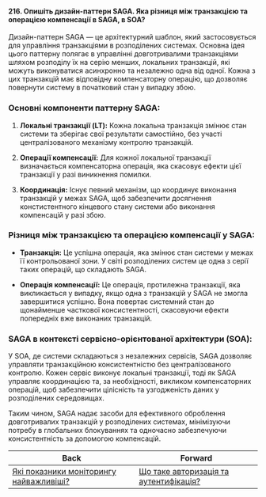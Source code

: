 #### 216. Опишіть дизайн-паттерн SAGA. Яка різниця між транзакцією та операцією компенсації в SAGA, в SOA?

Дизайн-паттерн SAGA — це архітектурний шаблон, який застосовується для управління транзакціями в розподілених системах. Основна ідея цього паттерну полягає в управлінні довготривалими транзакціями шляхом розподілу їх на серію менших, локальних транзакцій, які можуть виконуватися асинхронно та незалежно одна від одної. Кожна з цих транзакцій має відповідну компенсаторну операцію, що дозволяє повернути систему в початковий стан у випадку збою.

### Основні компоненти паттерну SAGA:

1. **Локальні транзакції (LT):** Кожна локальна транзакція змінює стан системи та зберігає свої результати самостійно, без участі централізованого механізму контролю транзакцій.

2. **Операції компенсації:** Для кожної локальної транзакції визначається компенсаторна операція, яка скасовує ефекти цієї транзакції у разі виникнення помилки.

3. **Координація:** Існує певний механізм, що координує виконання транзакцій у межах SAGA, щоб забезпечити досягнення констистентного кінцевого стану системи або виконання компенсацій у разі збою.

### Різниця між транзакцією та операцією компенсації у SAGA:

- **Транзакція:** Це успішна операція, яка змінює стан системи у межах її контрольованої зони. У світі розподілених систем це одна з серії таких операцій, що складають SAGA.

- **Операція компенсації:** Це операція, протилежна транзакції, яка викликається у випадку, якщо одна з транзакцій у SAGA не змогла завершитися успішно. Вона повертає системний стан до щонайменше часткової консистентності, скасовуючи ефекти попередніх вже виконаних транзакцій.

### SAGA в контексті сервісно-орієнтованої архітектури (SOA):

У SOA, де системи складаються з незалежних сервісів, SAGA дозволяє управляти транзакційною консистентністю без централізованого контролю. Кожен сервіс виконує локальні транзакції, тоді як SAGA управляє координацією та, за необхідності, викликом компенсаторних операцій, щоб забезпечити цілісність та узгодженість даних у розподілених середовищах. 

Таким чином, SAGA надає засоби для ефективного оброблення довготривалих транзакцій у розподілених системах, мінімізуючи потребу в глобальних блокуваннях та одночасно забезпечуючи консистентність за допомогою компенсацій.

| Back | Forward |
|---|---|
| [Які показники моніторингу найважливіші?](/ua/senior/architecture/what-are-the-most-important-monitoring-indicators.md)  | [Що таке авторизація та аутентифікація?](/ua/senior/architecture/what-is-authentication-and-authorization.md) |